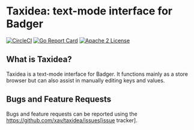 Taxidea: text-mode interface for Badger
=======================================

[![CircleCI](https://img.shields.io/circleci/project/github/xav/taxidea/master.svg?style=flat)](https://circleci.com/gh/xav/taxidea)
[![Go Report Card](https://goreportcard.com/badge/github.com/xav/taxidea)](https://goreportcard.com/report/github.com/xav/taxidea)
[![Apache 2 License](https://img.shields.io/github/license/xav/taxidea.svg?style=flat)](https://github.com/xav/taxidea/blob/master/LICENSE)


What is Taxidea?
----------------
Taxidea is a text-mode interface for Badger.
It functions mainly as a store browser but can also assist in manually
editing keys and values.

Bugs and Feature Requests
-------------------------
Bugs and feature requests can be reported using the
https://github.com/xav/taxidea/issues[issue tracker].
